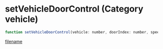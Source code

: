 # setVehicleDoorControl (Category vehicle)

```js
function setVehicleDoorControl(vehicle: number, doorIndex: number, speed: number, angle: number): void
```

[filename](setVehicleDoorControl_m.md ':include')